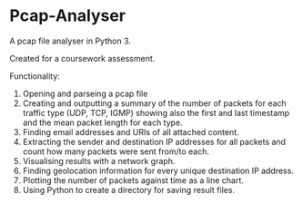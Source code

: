 # Pcap-Analyser
A pcap file analyser in Python 3.

Created for a coursework assessment.


Functionality:

1. Opening and parseing a pcap file
2. Creating and outputting a summary of the number of packets for each traffic type (UDP, TCP, IGMP) showing also the first and last timestamp and the mean packet length for each type.
3. Finding email addresses and URIs of all attached content.
4. Extracting the sender and destination IP addresses for all packets and count how many packets were sent from/to each.
5. Visualising results with a network graph.
6. Finding geolocation information for every unique destination IP address.
7. Plotting the number of packets against time as a line chart.
8. Using Python to create a directory for saving result files.
